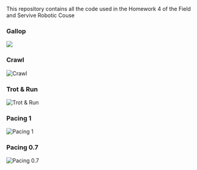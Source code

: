 This repository contains all the code used in the Homework 4 of the Field and Servive Robotic Couse
### Gallop

![](https://github.com/salvatoredeluca/FSR_HOMEWORK4/media/gallop.mp4.gif)

### Crawl
![Crawl](./media/crawl.gif)

### Trot & Run
![Trot & Run](./media/trot_run.gif)

### Pacing 1
![Pacing 1](./media/pacing_1.gif)

### Pacing 0.7
![Pacing 0.7](./media/pacing_07.gif)



